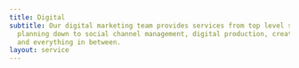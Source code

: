 ```yaml
---
title: Digital
subtitle: Our digital marketing team provides services from top level strategic campaign
  planning down to social channel management, digital production, creative support,
  and everything in between.
layout: service
---
```


